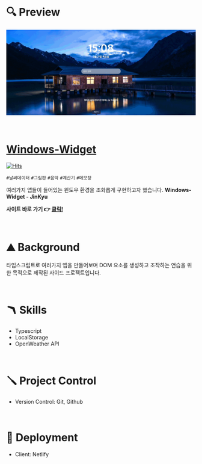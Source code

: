 # 🔍 Preview

![pc](/assets/readme/preview.gif)

<br>

# [Windows-Widget](https://timely-fenglisu-9d9b41.netlify.app)

[![Hits](https://hits.seeyoufarm.com/api/count/incr/badge.svg?url=https%3A%2F%2Ftimely-fenglisu-9d9b41.netlify.app&count_bg=%2379C83D&title_bg=%23555555&icon=&icon_color=%23E7E7E7&title=hits&edge_flat=false)](https://hits.seeyoufarm.com)

`#날씨데이터` `#그림판` `#음악` `#계산기` `#메모장`

여러가지 앱들이 들어있는 윈도우 환경을 조화롭게 구현하고자 했습니다. **Windows-Widget - JinKyu**   

**사이트 바로 가기 👉 [클릭!](https://timely-fenglisu-9d9b41.netlify.app)**

<br>

# ⛰️ Background
타입스크립트로 여러가지 앱을 만들어보며 DOM 요소를 생성하고 조작하는 연습을 위한 목적으로 제작된 사이드 프로젝트입니다.

<br>

# 🪃 Skills

- Typescript
- LocalStorage
- OpenWeather API

<br>

# 🪛 Project Control

- Version Control: Git, Github

<br>

# 🚀 Deployment

- Client: Netlify

<br>
